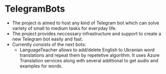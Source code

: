 # TelegramBots

- The project is aimed to host any kind of Telegram bot which can solve variety of small to medium tasks for everyday life.
- The project provides neccessary infrastructure and support to create a new Telegram bot easily and fast. 
- Currently consists of the next bots:
  - LanguageTeacher allows to add/delete English to Ukranian word translations and repeat them by repetetive algorithm. It uses Azure Translation services along with several additional to get audio and examples for words. 
